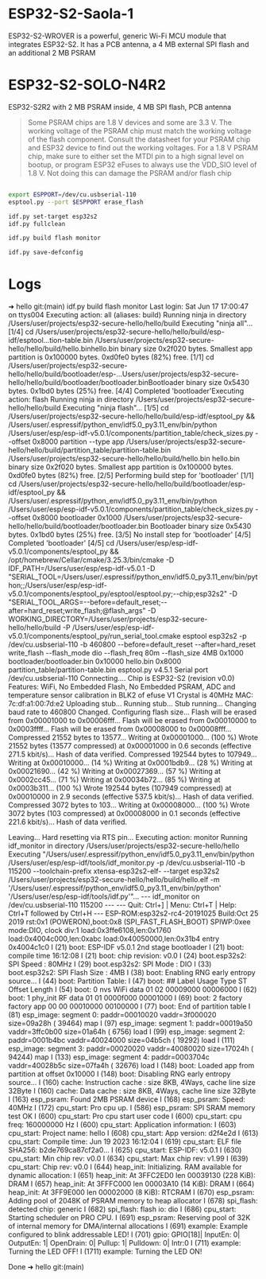 

# ESP32-S2-Saola-1
ESP32-S2-WROVER is a powerful, generic Wi-Fi MCU module that integrates ESP32-S2. It has a PCB antenna, a 4 MB external SPI flash and an additional 2 MB PSRAM

# ESP32-S2-SOLO-N4R2
ESP32-S2R2 with 2 MB PSRAM inside, 4 MB SPI flash, PCB antenna

>Some PSRAM chips are 1.8 V devices and some are 3.3 V. The working voltage of the PSRAM chip must match the working voltage of the flash component. Consult the datasheet for your PSRAM chip and ESP32 device to find out the working voltages. For a 1.8 V PSRAM chip, make sure to either set the MTDI pin to a high signal level on bootup, or program ESP32 eFuses to always use the VDD_SIO level of 1.8 V. Not doing this can damage the PSRAM and/or flash chip


```sh

export ESPPORT=/dev/cu.usbserial-110
esptool.py --port $ESPPORT erase_flash

idf.py set-target esp32s2
idf.py fullclean

idf.py build flash monitor

idf.py save-defconfig     

```



# Logs

➜  hello git:(main) idf.py build flash monitor
Last login: Sat Jun 17 17:00:47 on ttys004
Executing action: all (aliases: build)
Running ninja in directory /Users/user/projects/esp32-secure-hello/hello/build
Executing "ninja all"...
[1/4] cd /Users/user/projects/esp32-secure-hello/hello/build/esp-idf/esptool...tion-table.bin /Users/user/projects/esp32-secure-hello/hello/build/hello.binhello.bin binary size 0x2f020 bytes. Smallest app partition is 0x100000 bytes. 0xd0fe0 bytes (82%) free.
[1/1] cd /Users/user/projects/esp32-secure-hello/hello/build/bootloader/esp-...Users/user/projects/esp32-secure-hello/hello/build/bootloader/bootloader.binBootloader binary size 0x5430 bytes. 0x1bd0 bytes (25%) free.
[4/4] Completed 'bootloader'Executing action: flash
Running ninja in directory /Users/user/projects/esp32-secure-hello/hello/build
Executing "ninja flash"...
[1/5] cd /Users/user/projects/esp32-secure-hello/hello/build/esp-idf/esptool_py && /Users/user/.espressif/python_env/idf5.0_py3.11_env/bin/python /Users/user/esp/esp-idf-v5.0.1/components/partition_table/check_sizes.py --offset 0x8000 partition --type app /Users/user/projects/esp32-secure-hello/hello/build/partition_table/partition-table.bin /Users/user/projects/esp32-secure-hello/hello/build/hello.bin
hello.bin binary size 0x2f020 bytes. Smallest app partition is 0x100000 bytes. 0xd0fe0 bytes (82%) free.
[2/5] Performing build step for 'bootloader'
[1/1] cd /Users/user/projects/esp32-secure-hello/hello/build/bootloader/esp-idf/esptool_py && /Users/user/.espressif/python_env/idf5.0_py3.11_env/bin/python /Users/user/esp/esp-idf-v5.0.1/components/partition_table/check_sizes.py --offset 0x8000 bootloader 0x1000 /Users/user/projects/esp32-secure-hello/hello/build/bootloader/bootloader.bin
Bootloader binary size 0x5430 bytes. 0x1bd0 bytes (25%) free.
[3/5] No install step for 'bootloader'
[4/5] Completed 'bootloader'
[4/5] cd /Users/user/esp/esp-idf-v5.0.1/components/esptool_py && /opt/homebrew/Cellar/cmake/3.25.3/bin/cmake -D IDF_PATH=/Users/user/esp/esp-idf-v5.0.1 -D "SERIAL_TOOL=/Users/user/.espressif/python_env/idf5.0_py3.11_env/bin/python;;/Users/user/esp/esp-idf-v5.0.1/components/esptool_py/esptool/esptool.py;--chip;esp32s2" -D "SERIAL_TOOL_ARGS=--before=default_reset;--after=hard_reset;write_flash;@flash_args" -D WORKING_DIRECTORY=/Users/user/projects/esp32-secure-hello/hello/build -P /Users/user/esp/esp-idf-v5.0.1/components/esptool_py/run_serial_tool.cmake
esptool esp32s2 -p /dev/cu.usbserial-110 -b 460800 --before=default_reset --after=hard_reset write_flash --flash_mode dio --flash_freq 80m --flash_size 4MB 0x1000 bootloader/bootloader.bin 0x10000 hello.bin 0x8000 partition_table/partition-table.bin
esptool.py v4.5.1
Serial port /dev/cu.usbserial-110
Connecting....
Chip is ESP32-S2 (revision v0.0)
Features: WiFi, No Embedded Flash, No Embedded PSRAM, ADC and temperature sensor calibration in BLK2 of efuse V1
Crystal is 40MHz
MAC: 7c:df:a1:00:7d:e2
Uploading stub...
Running stub...
Stub running...
Changing baud rate to 460800
Changed.
Configuring flash size...
Flash will be erased from 0x00001000 to 0x00006fff...
Flash will be erased from 0x00010000 to 0x0003ffff...
Flash will be erased from 0x00008000 to 0x00008fff...
Compressed 21552 bytes to 13577...
Writing at 0x00001000... (100 %)
Wrote 21552 bytes (13577 compressed) at 0x00001000 in 0.6 seconds (effective 271.5 kbit/s)...
Hash of data verified.
Compressed 192544 bytes to 107949...
Writing at 0x00010000... (14 %)
Writing at 0x0001bdb9... (28 %)
Writing at 0x00021690... (42 %)
Writing at 0x00027369... (57 %)
Writing at 0x0002cc45... (71 %)
Writing at 0x00034b72... (85 %)
Writing at 0x0003b311... (100 %)
Wrote 192544 bytes (107949 compressed) at 0x00010000 in 2.9 seconds (effective 537.5 kbit/s)...
Hash of data verified.
Compressed 3072 bytes to 103...
Writing at 0x00008000... (100 %)
Wrote 3072 bytes (103 compressed) at 0x00008000 in 0.1 seconds (effective 221.6 kbit/s)...
Hash of data verified.

Leaving...
Hard resetting via RTS pin...
Executing action: monitor
Running idf_monitor in directory /Users/user/projects/esp32-secure-hello/hello
Executing "/Users/user/.espressif/python_env/idf5.0_py3.11_env/bin/python /Users/user/esp/esp-idf/tools/idf_monitor.py -p /dev/cu.usbserial-110 -b 115200 --toolchain-prefix xtensa-esp32s2-elf- --target esp32s2 /Users/user/projects/esp32-secure-hello/hello/build/hello.elf -m '/Users/user/.espressif/python_env/idf5.0_py3.11_env/bin/python' '/Users/user/esp/esp-idf/tools/idf.py'"...
--- idf_monitor on /dev/cu.usbserial-110 115200 ---
--- Quit: Ctrl+] | Menu: Ctrl+T | Help: Ctrl+T followed by Ctrl+H ---
ESP-ROM:esp32s2-rc4-20191025
Build:Oct 25 2019
rst:0x1 (POWERON),boot:0x8 (SPI_FAST_FLASH_BOOT)
SPIWP:0xee
mode:DIO, clock div:1
load:0x3ffe6108,len:0x1760
load:0x4004c000,len:0xabc
load:0x40050000,len:0x31b4
entry 0x4004c1c0
I (21) boot: ESP-IDF v5.0.1 2nd stage bootloader
I (21) boot: compile time 16:12:08
I (21) boot: chip revision: v0.0
I (24) boot.esp32s2: SPI Speed      : 80MHz
I (29) boot.esp32s2: SPI Mode       : DIO
I (33) boot.esp32s2: SPI Flash Size : 4MB
I (38) boot: Enabling RNG early entropy source...
I (44) boot: Partition Table:
I (47) boot: ## Label            Usage          Type ST Offset   Length
I (54) boot:  0 nvs              WiFi data        01 02 00009000 00006000
I (62) boot:  1 phy_init         RF data          01 01 0000f000 00001000
I (69) boot:  2 factory          factory app      00 00 00010000 00100000
I (77) boot: End of partition table
I (81) esp_image: segment 0: paddr=00010020 vaddr=3f000020 size=09a28h ( 39464) map
I (97) esp_image: segment 1: paddr=00019a50 vaddr=3ffc0b00 size=01a64h (  6756) load
I (99) esp_image: segment 2: paddr=0001b4bc vaddr=40024000 size=04b5ch ( 19292) load
I (111) esp_image: segment 3: paddr=00020020 vaddr=40080020 size=17024h ( 94244) map
I (133) esp_image: segment 4: paddr=0003704c vaddr=40028b5c size=07fa4h ( 32676) load
I (148) boot: Loaded app from partition at offset 0x10000
I (148) boot: Disabling RNG early entropy source...
I (160) cache: Instruction cache 	: size 8KB, 4Ways, cache line size 32Byte
I (160) cache: Data cache 		: size 8KB, 4Ways, cache line size 32Byte
I (163) esp_psram: Found 2MB PSRAM device
I (168) esp_psram: Speed: 40MHz
I (172) cpu_start: Pro cpu up.
I (586) esp_psram: SPI SRAM memory test OK
I (600) cpu_start: Pro cpu start user code
I (600) cpu_start: cpu freq: 160000000 Hz
I (600) cpu_start: Application information:
I (603) cpu_start: Project name:     hello
I (608) cpu_start: App version:      d2f4e2d
I (613) cpu_start: Compile time:     Jun 19 2023 16:12:04
I (619) cpu_start: ELF file SHA256:  b2de769ca87cf2a0...
I (625) cpu_start: ESP-IDF:          v5.0.1
I (630) cpu_start: Min chip rev:     v0.0
I (634) cpu_start: Max chip rev:     v1.99 
I (639) cpu_start: Chip rev:         v0.0
I (644) heap_init: Initializing. RAM available for dynamic allocation:
I (651) heap_init: At 3FFC2ED0 len 00039130 (228 KiB): DRAM
I (657) heap_init: At 3FFFC000 len 00003A10 (14 KiB): DRAM
I (664) heap_init: At 3FF9E000 len 00002000 (8 KiB): RTCRAM
I (670) esp_psram: Adding pool of 2048K of PSRAM memory to heap allocator
I (678) spi_flash: detected chip: generic
I (682) spi_flash: flash io: dio
I (686) cpu_start: Starting scheduler on PRO CPU.
I (691) esp_psram: Reserving pool of 32K of internal memory for DMA/internal allocations
I (691) example: Example configured to blink addressable LED!
I (701) gpio: GPIO[18]| InputEn: 0| OutputEn: 1| OpenDrain: 0| Pullup: 1| Pulldown: 0| Intr:0 
I (711) example: Turning the LED OFF!
I (1711) example: Turning the LED ON!

Done
➜  hello git:(main) 
